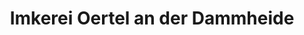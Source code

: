 ---
title: "Imkerei Oertel an der Dammheide"
url: /berlin/imkerei-oertel-an-der-dammheide/
shop: Imkerei
---